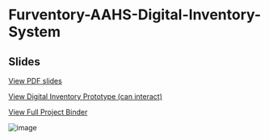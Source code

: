 # Furventory-AAHS-Digital-Inventory-System

## Slides  
[View PDF slides](./FINAL%20PRESENTATION%20MIST%205640.pdf)

[View Digital Inventory Prototype (can interact)](./Athens_Inventory_Prototype_With_Analytics.xlsx)

[View Full Project Binder](./Furventory_Full_Project_Binder)

![image](https://github.com/user-attachments/assets/60cde4fe-3be9-45c9-808e-6ed5cb6b99f1)
